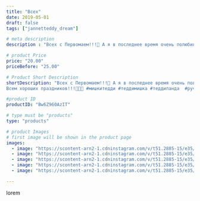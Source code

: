 ```yaml
---
title: "Всех"
date: 2019-05-01
draft: false
tags: ["jannetteddy_dream"]

# meta description
description : "Всех с Первомаем!!!🎈 А я в последнее время очень полюбила панд🐼 милейшие создания... Думаю сшить ещё парочку!!! Много идей и Погода располагает к вдохновению!!!"

# product Price
price: "20.00"
priceBefore: "25.00"

# Product Short Description
shortDescription: "Всех с Первомаем!!!🎈 А я в последнее время очень полюбила панд🐼 милейшие создания... Думаю сшить ещё парочку!!! Много идей и Погода располагает к вдохновению!!! И конечно воспоминания об отдыхе❤️В общем идей много, надо воплощать их в жизнь!
Всем хороших праздников!!!🌸🌸🌸 #мишкитедди #теддимишка #теддипанда  #ручнаяработа #своимируками #teddybear #teddy  #handmade #теддимишки #друзьятедди"

#product ID
productID: "Bw6Z960AzIT"

# type must be "products"
type: "products"

# product Images
# first image will be shown in the product page
images:
  - image: "https://scontent-arn2-1.cdninstagram.com/v/t51.2885-15/e35/57317301_373890886561511_8683195186374870642_n.jpg?_nc_ht=scontent-arn2-1.cdninstagram.com&_nc_cat=111&_nc_ohc=KyEvYAyK2jcAX9uBG_X&se=7&tp=1&oh=79ed428522823a7545a553d0e8360155&oe=605CD426&ig_cache_key=MjAzNDA1MjM3NDk4NDg5NjEyNw%3D%3D.2"
  - image: "https://scontent-arn2-1.cdninstagram.com/v/t51.2885-15/e35/57615013_1049811238552551_3196842285164426604_n.jpg?_nc_ht=scontent-arn2-1.cdninstagram.com&_nc_cat=103&_nc_ohc=4bEW1mnY36MAX_DtibH&se=7&tp=1&oh=5bcb0195eacd8abce8ef6380e3558b89&oe=605B2555&ig_cache_key=MjAzNDA1MjM3NTAxMDA0MjE1NA%3D%3D.2"
  - image: "https://scontent-arn2-1.cdninstagram.com/v/t51.2885-15/e35/57333622_1041749256016581_7868077223273862546_n.jpg?_nc_ht=scontent-arn2-1.cdninstagram.com&_nc_cat=109&_nc_ohc=0ly51rlDKX8AX-zCJ_F&se=7&tp=1&oh=1cd94e10afe846a5f91c4717ff3904a0&oe=605C47C8&ig_cache_key=MjAzNDA1MjM3NDk3NjMxOTAwMg%3D%3D.2"
  - image: "https://scontent-arn2-1.cdninstagram.com/v/t51.2885-15/e35/58468406_352290825630782_4297691536410380023_n.jpg?_nc_ht=scontent-arn2-1.cdninstagram.com&_nc_cat=102&_nc_ohc=T0VQ7KK_o60AX-EXniA&se=7&tp=1&oh=3e554ab10dd7ca691954a96b26656f50&oe=605A3F42&ig_cache_key=MjAzNDA1MjM3NTAwMTYxOTYxOQ%3D%3D.2"
  - image: "https://scontent-arn2-1.cdninstagram.com/v/t51.2885-15/e35/58635837_561821234303848_5170473650426604950_n.jpg?_nc_ht=scontent-arn2-1.cdninstagram.com&_nc_cat=104&_nc_ohc=eRJnRLIyIO4AX8YSSre&se=7&tp=1&oh=439f3e4ffefa3f82bbaa0a06afa4839b&oe=605A5073&ig_cache_key=MjAzNDA1MjM3NTAwMTQ5NzM1MQ%3D%3D.2"

---
```

lorem
